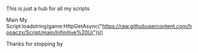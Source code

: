 This is just a hub for all my scripts

Main My Script:loadstring(game:HttpGetAsync("https://raw.githubusercontent.com/hooaczx/Script/main/lnfinitive%20Ui"))()

Thanks for stopping by
